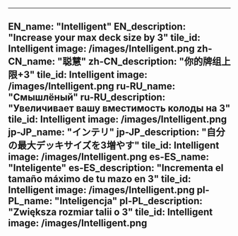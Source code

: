 ---

EN_name: "Intelligent"
EN_description: "Increase your max deck size by 3"
tile_id: Intelligent
image: /images/Intelligent.png
zh-CN_name: "聪慧"
zh-CN_description: "你的牌组上限+3"
tile_id: Intelligent
image: /images/Intelligent.png
ru-RU_name: "Смышлёный"
ru-RU_description: "Увеличивает вашу вместимость колоды на 3"
tile_id: Intelligent
image: /images/Intelligent.png
jp-JP_name: "インテリ"
jp-JP_description: "自分の最大デッキサイズを3増やす"
tile_id: Intelligent
image: /images/Intelligent.png
es-ES_name: "Inteligente"
es-ES_description: "Incrementa el tamaño máximo de tu mazo en 3"
tile_id: Intelligent
image: /images/Intelligent.png
pl-PL_name: "Inteligencja"
pl-PL_description: "Zwiększa rozmiar talii o 3"
tile_id: Intelligent
image: /images/Intelligent.png
---